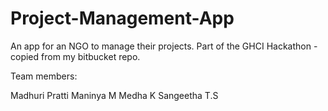 # Project-Management-App
An app for an NGO to manage their projects. Part of the GHCI Hackathon - copied from my bitbucket repo.

Team members:

  Madhuri Pratti
  Maninya M
  Medha K
  Sangeetha T.S
